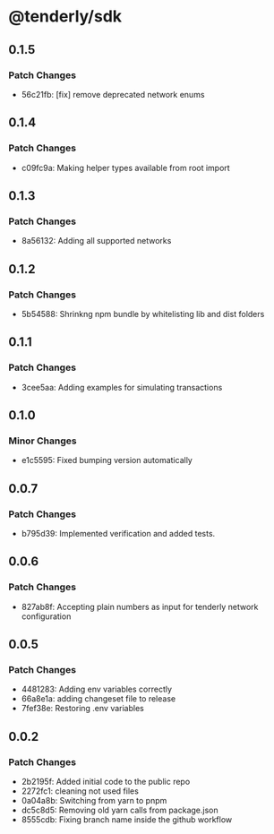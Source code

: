 # @tenderly/sdk

## 0.1.5

### Patch Changes

- 56c21fb: [fix] remove deprecated network enums

## 0.1.4

### Patch Changes

- c09fc9a: Making helper types available from root import

## 0.1.3

### Patch Changes

- 8a56132: Adding all supported networks

## 0.1.2

### Patch Changes

- 5b54588: Shrinkng npm bundle by whitelisting lib and dist folders

## 0.1.1

### Patch Changes

- 3cee5aa: Adding examples for simulating transactions

## 0.1.0

### Minor Changes

- e1c5595: Fixed bumping version automatically

## 0.0.7

### Patch Changes

- b795d39: Implemented verification and added tests.

## 0.0.6

### Patch Changes

- 827ab8f: Accepting plain numbers as input for tenderly network configuration

## 0.0.5

### Patch Changes

- 4481283: Adding env variables correctly
- 66a8e1a: adding changeset file to release
- 7fef38e: Restoring .env variables

## 0.0.2

### Patch Changes

- 2b2195f: Added initial code to the public repo
- 2272fc1: cleaning not used files
- 0a04a8b: Switching from yarn to pnpm
- dc5c8d5: Removing old yarn calls from package.json
- 8555cdb: Fixing branch name inside the github workflow
